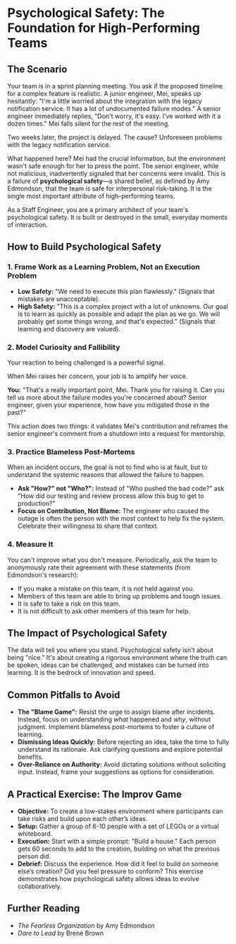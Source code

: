# Psychological Safety: The Foundation for High-Performing Teams

## The Scenario

Your team is in a sprint planning meeting. You ask if the proposed timeline for a complex feature is realistic. A junior engineer, Mei, speaks up hesitantly: "I'm a little worried about the integration with the legacy notification service. It has a lot of undocumented failure modes." A senior engineer immediately replies, "Don't worry, it's easy. I've worked with it a dozen times." Mei falls silent for the rest of the meeting.

Two weeks later, the project is delayed. The cause? Unforeseen problems with the legacy notification service.

What happened here? Mei had the crucial information, but the environment wasn't safe enough for her to press the point. The senior engineer, while not malicious, inadvertently signaled that her concerns were invalid. This is a failure of **psychological safety**—a shared belief, as defined by Amy Edmondson, that the team is safe for interpersonal risk-taking. It is the single most important attribute of high-performing teams.

As a Staff Engineer, you are a primary architect of your team's psychological safety. It is built or destroyed in the small, everyday moments of interaction.

## How to Build Psychological Safety

### 1. Frame Work as a Learning Problem, Not an Execution Problem

- **Low Safety:** "We need to execute this plan flawlessly." (Signals that mistakes are unacceptable).
- **High Safety:** "This is a complex project with a lot of unknowns. Our goal is to learn as quickly as possible and adapt the plan as we go. We will probably get some things wrong, and that's expected." (Signals that learning and discovery are valued).

### 2. Model Curiosity and Fallibility

Your reaction to being challenged is a powerful signal.

When Mei raises her concern, your job is to amplify her voice.

**You:** "That's a really important point, Mei. Thank you for raising it. Can you tell us more about the failure modes you're concerned about? Senior engineer, given your experience, how have you mitigated those in the past?"

This action does two things: it validates Mei's contribution and reframes the senior engineer's comment from a shutdown into a request for mentorship.

### 3. Practice Blameless Post-Mortems

When an incident occurs, the goal is not to find who is at fault, but to understand the systemic reasons that allowed the failure to happen.

- **Ask "How?" not "Who?":** Instead of "Who pushed the bad code?" ask "How did our testing and review process allow this bug to get to production?"
- **Focus on Contribution, Not Blame:** The engineer who caused the outage is often the person with the most context to help fix the system. Celebrate their willingness to share that context.

### 4. Measure It

You can't improve what you don't measure. Periodically, ask the team to anonymously rate their agreement with these statements (from Edmondson's research):

- If you make a mistake on this team, it is not held against you.
- Members of this team are able to bring up problems and tough issues.
- It is safe to take a risk on this team.
- It is not difficult to ask other members of this team for help.

## The Impact of Psychological Safety

The data will tell you where you stand. Psychological safety isn't about being "nice." It's about creating a rigorous environment where the truth can be spoken, ideas can be challenged, and mistakes can be turned into learning. It is the bedrock of innovation and speed.

## Common Pitfalls to Avoid

- **The "Blame Game":** Resist the urge to assign blame after incidents. Instead, focus on understanding _what_ happened and _why_, without judgment. Implement blameless post-mortems to foster a culture of learning.
- **Dismissing Ideas Quickly:** Before rejecting an idea, take the time to fully understand its rationale. Ask clarifying questions and explore potential benefits.
- **Over-Reliance on Authority:** Avoid dictating solutions without soliciting input. Instead, frame your suggestions as options for consideration.

## A Practical Exercise: The Improv Game

- **Objective:** To create a low-stakes environment where participants can take risks and build upon each other’s ideas.
- **Setup:** Gather a group of 6-10 people with a set of LEGOs or a virtual whiteboard.
- **Execution:** Start with a simple prompt: "Build a house." Each person gets 60 seconds to add to the creation, building on what the previous person did.
- **Debrief:** Discuss the experience. How did it feel to build on someone else’s creation? Did you feel pressure to conform? This exercise demonstrates how psychological safety allows ideas to evolve collaboratively.

## Further Reading

- _The Fearless Organization_ by Amy Edmondson
- _Dare to Lead_ by Brené Brown
